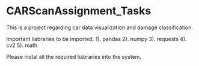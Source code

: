 # CARScanAssignment_Tasks
This is a project regarding car data visualization and damage classification.

Important liabraries to be imported.
1). pandas
2). numpy
3). requests
4). cv2
5). math

Please instal all the required liabraries into the system.
